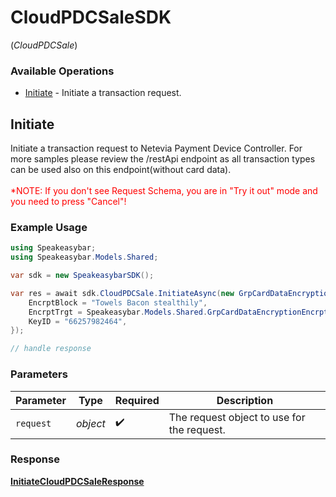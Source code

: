 # CloudPDCSaleSDK
(*CloudPDCSale*)

### Available Operations

* [Initiate](#initiate) - Initiate a transaction request.

## Initiate

Initiate a transaction request to Netevia Payment Device Controller. For more samples please review the /restApi endpoint as all transaction types can be used also on this endpoint(without card data). 
<br><br><span style="color:red">*NOTE: If you don't see Request Schema, you are in "Try it out" mode and you need to press "Cancel"!</span>


### Example Usage

```csharp
using Speakeasybar;
using Speakeasybar.Models.Shared;

var sdk = new SpeakeasybarSDK();

var res = await sdk.CloudPDCSale.InitiateAsync(new GrpCardDataEncryption() {
    EncrptBlock = "Towels Bacon stealthily",
    EncrptTrgt = Speakeasybar.Models.Shared.GrpCardDataEncryptionEncrptTrgt.Pan,
    KeyID = "66257982464",
});

// handle response
```

### Parameters

| Parameter                                  | Type                                       | Required                                   | Description                                |
| ------------------------------------------ | ------------------------------------------ | ------------------------------------------ | ------------------------------------------ |
| `request`                                  | *object*                                   | :heavy_check_mark:                         | The request object to use for the request. |


### Response

**[InitiateCloudPDCSaleResponse](../../models/operations/InitiateCloudPDCSaleResponse.md)**

